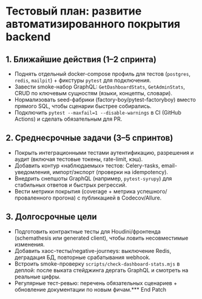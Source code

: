 # Тестовый план: развитие автоматизированного покрытия backend

## 1. Ближайшие действия (1–2 спринта)
- Поднять отдельный docker-compose профиль для тестов (`postgres`, `redis`, `mailpit`) + фикстуры `pytest` для подключения.
- Завести smoke-набор GraphQL: `GetDashboardStats`, `GetAdminStats`, CRUD по ключевым сущностям (языки, концепты, словари).
- Нормализовать seed-фабрики (factory-boy/pytest-factoryboy) вместо прямого SQL, чтобы сценарии быстрее собирались.
- Подключить `pytest --maxfail=1 --disable-warnings` в CI (GitHub Actions) и сделать обязательным для PR.

## 2. Среднесрочные задачи (3–5 спринтов)
- Покрыть интеграционными тестами аутентификацию, разрешения и аудит (включая тестовые токены, rate-limit, кэш).
- Добавить контур «наблюдаемых» тестов: Celery-тasks, email-уведомления, импорт/экспорт (проверки на idempotency).
- Внедрить снепшоты GraphQL (например, `pytest-syrupy`) для стабильных ответов и быстрых регрессий.
- Вести метрики покрытия (coverage + метрика успешного/проваленного прогона) с публикацией в Codecov/Allure.

## 3. Долгосрочные цели
- Подготовить контрактные тесты для Houdini/фронтенда (schemathesis или generated client), чтобы ловить несовместимые изменения.
- Добавить хаос-тесты/negative-journeys: выключение Redis, деградация БД, повторные срабатывания webhook.
- Встроить smoke-проверку `scripts/check-dashboard-stats.mjs` в деплой: после выката стейджинга дергать GraphQL и смотреть на реальные цифры.
- Регулярные тест-ревью: перечень обязательных сценариев + обновление документации по новым фичам.*** End Patch
